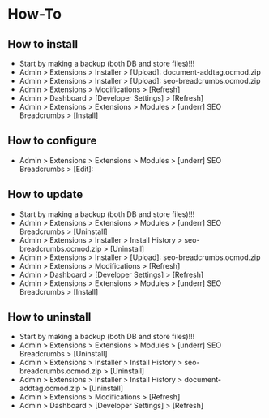 # How-To

## How to install
* Start by making a backup (both DB and store files)!!!
* Admin > Extensions > Installer > [Upload]: document-addtag.ocmod.zip
* Admin > Extensions > Installer > [Upload]: seo-breadcrumbs.ocmod.zip
* Admin > Extensions > Modifications > [Refresh]
* Admin > Dashboard > [Developer Settings] > [Refresh]
* Admin > Extensions > Extensions > Modules > [underr] SEO Breadcrumbs > [Install]

## How to configure
* Admin > Extensions > Extensions > Modules > [underr] SEO Breadcrumbs > [Edit]:

## How to update
* Start by making a backup (both DB and store files)!!!
* Admin > Extensions > Extensions > Modules > [underr] SEO Breadcrumbs > [Uninstall]
* Admin > Extensions > Installer > Install History > seo-breadcrumbs.ocmod.zip > [Uninstall]
* Admin > Extensions > Installer > [Upload]: seo-breadcrumbs.ocmod.zip
* Admin > Extensions > Modifications > [Refresh]
* Admin > Dashboard > [Developer Settings] > [Refresh]
* Admin > Extensions > Extensions > Modules > [underr] SEO Breadcrumbs > [Install]

## How to uninstall
* Start by making a backup (both DB and store files)!!!
* Admin > Extensions > Extensions > Modules > [underr] SEO Breadcrumbs > [Uninstall]
* Admin > Extensions > Installer > Install History > seo-breadcrumbs.ocmod.zip > [Uninstall]
* Admin > Extensions > Installer > Install History > document-addtag.ocmod.zip > [Uninstall]
* Admin > Extensions > Modifications > [Refresh]
* Admin > Dashboard > [Developer Settings] > [Refresh]
